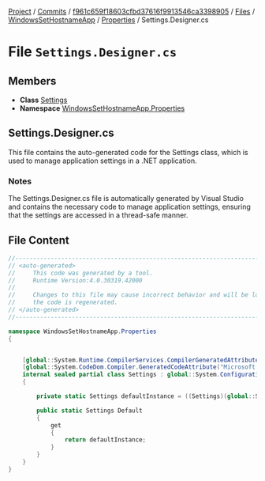 [Project](../../../../../index.md) / [Commits](../../../../index.md) / [f961c659f18603cfbd37616f9913546ca3398905](../../../index.md) / [Files](../../index.md) / [WindowsSetHostnameApp](../index.md) / [Properties](./index.md) / Settings.Designer.cs

# File `Settings.Designer.cs`

## Members

- **Class** [Settings](../../../WindowsSetHostnameApp.Properties/Settings/index.md)
- **Namespace** [WindowsSetHostnameApp.Properties](../../../WindowsSetHostnameApp.Properties/index.md)
## Settings.Designer.cs

This file contains the auto-generated code for the Settings class, which is used to manage application settings in a .NET application.

### Notes
The Settings.Designer.cs file is automatically generated by Visual Studio and contains the necessary code to manage application settings, ensuring that the settings are accessed in a thread-safe manner.


## File Content
```csharp
//------------------------------------------------------------------------------
// <auto-generated>
//     This code was generated by a tool.
//     Runtime Version:4.0.30319.42000
//
//     Changes to this file may cause incorrect behavior and will be lost if
//     the code is regenerated.
// </auto-generated>
//------------------------------------------------------------------------------

namespace WindowsSetHostnameApp.Properties
{


    [global::System.Runtime.CompilerServices.CompilerGeneratedAttribute()]
    [global::System.CodeDom.Compiler.GeneratedCodeAttribute("Microsoft.VisualStudio.Editors.SettingsDesigner.SettingsSingleFileGenerator", "11.0.0.0")]
    internal sealed partial class Settings : global::System.Configuration.ApplicationSettingsBase
    {

        private static Settings defaultInstance = ((Settings)(global::System.Configuration.ApplicationSettingsBase.Synchronized(new Settings())));

        public static Settings Default
        {
            get
            {
                return defaultInstance;
            }
        }
    }
}

```

